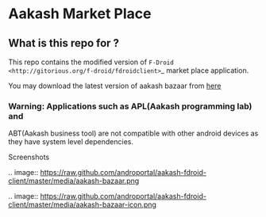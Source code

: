# Aakash Market Place

## What is this repo for ?

This repo contains the modified version of `F-Droid
<http://gitorious.org/f-droid/fdroidclient>`_ market place
application.

You may download the latest version of aakash bazaar from
[here](http://www.it.iitb.ac.in/AakashApps/repo/aakash-bazaar.apk)

### Warning: Applications such as APL(Aakash programming lab) and
ABT(Aakash business tool) are not compatible with other
	     android devices as they have system level dependencies.

Screenshots

.. image:: https://raw.github.com/androportal/aakash-fdroid-client/master/media/aakash-bazaar.png

.. image:: https://raw.github.com/androportal/aakash-fdroid-client/master/media/aakash-bazaar-icon.png
   



